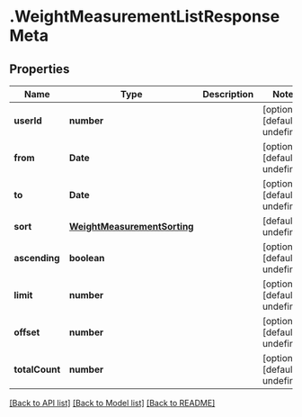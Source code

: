 # .WeightMeasurementListResponseMeta

## Properties

Name | Type | Description | Notes
------------ | ------------- | ------------- | -------------
**userId** | **number** |  | [optional] [default to undefined]
**from** | **Date** |  | [optional] [default to undefined]
**to** | **Date** |  | [optional] [default to undefined]
**sort** | [**WeightMeasurementSorting**](WeightMeasurementSorting.md) |  | [default to undefined]
**ascending** | **boolean** |  | [optional] [default to undefined]
**limit** | **number** |  | [optional] [default to undefined]
**offset** | **number** |  | [optional] [default to undefined]
**totalCount** | **number** |  | [optional] [default to undefined]


[[Back to API list]](../README.md#documentation-for-api-endpoints) [[Back to Model list]](../README.md#documentation-for-models) [[Back to README]](../README.md)
